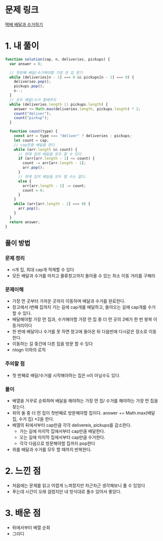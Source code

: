 # 문제 링크

[택배 배달과 수거하기](https://school.programmers.co.kr/learn/courses/30/lessons/150369)

# 1. 내 풀이

```js
function solution(cap, n, deliveries, pickups) {
  var answer = 0;

  // 첫번째 배달/수거해야할 가장 먼 집 찾기
  while (deliveries[n - 1] === 0 && pickups[n - 1] === 0) {
    deliveries.pop();
    pickups.pop();
    n--;
  }
  // 모두 배달/수거 할때까지
  while (deliveries.length || pickups.length) {
    answer += Math.max(deliveries.length, pickups.length) * 2;
    count("deliver");
    count("pickup");
  }

  function count(type) {
    const arr = type === "deliver" ? deliveries : pickups;
    let count = cap;
    // cap만큼 배달을 한다
    while (arr.length && count) {
      // 현재 집의 배달을 모두 할 수 있다
      if (arr[arr.length - 1] <= count) {
        count -= arr[arr.length - 1];
        arr.pop();
      }
      // 현재 집의 배달을 모두 할 수는 없다.
      else {
        arr[arr.length - 1] -= count;
        count = 0;
      }
    }
    while (arr[arr.length - 1] === 0) {
      arr.pop();
    }
  }
  return answer;
}
```

## 풀이 방법

### 문제 정리

- n개 집, 최대 cap개 적재할 수 있다
- 모든 배달과 수거를 마치고 물류창고까지 돌아올 수 있는 최소 이동 거리를 구해라

### 문제이해

- 가장 먼 곳부터 가까운 곳까지 이동하며 배달과 수거를 완료한다.
- 창고에서 i번째 집까지 가는 길에 cap개를 배달하고, 돌아오는 길에 cap개를 수거할 수 있다.
- 배달해야할 가장 먼 집과, 수거해야할 가장 먼 집 중 더 먼 곳의 2배가 한 번 왕복 이동거리이다
- 한 번에 배달이나 수거를 못 하면 창고에 돌아온 뒤 다음번에 다시같은 장소로 이동한다.
- 이동하는 길 중간에 다른 집을 방문 할 수 있다
- nlogn 이하의 로직

### 주의할 점

- 첫 번째로 배달/수거를 시작해야하는 집은 n이 아닐수도 있다.

### 풀이

- 배열을 거꾸로 순회하며 배달을 해야하는 가장 먼 집/ 수거를 해야하는 가장 먼 집을 찾는다.
- 위의 둘 중 더 먼 집이 첫번째로 방문해야할 집이다. answer += Math.max(배달 집, 수거 집) \*2을 한다.
- 배열의 뒤에서부터 cap만큼 각각 delivereis, pickups를 감소한다.
  - 가는 길에 마지막 집에서부터 cap만큼 배달한다.
  - 오는 길에 마지막 집에서부터 cap만큼 수거한다.
  - 각각 다음으로 방문해야할 집까지 pop한다
- 위를 배달과 수거를 모두 할 때까지 반복한다.

# 2. 느낀 점

- 처음에는 문제를 읽고 어렵게 느껴졌지만 차근차근 생각해보니 풀 수 있었다
- 푸는데 시간이 오래 걸렸지만 내 방식대로 풀수 있어서 좋았다.

# 3. 배운 점

- 뒤에서부터 배열 순회
- 그리디
